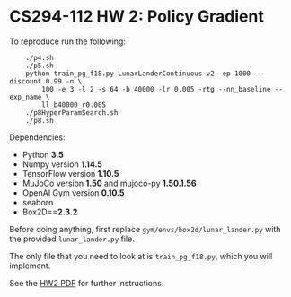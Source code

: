 # CS294-112 HW 2: Policy Gradient
To reproduce run the following:

```
    ./p4.sh
    ./p5.sh
    python train_pg_f18.py LunarLanderContinuous-v2 -ep 1000 --discount 0.99 -n \
        100 -e 3 -l 2 -s 64 -b 40000 -lr 0.005 -rtg --nn_baseline --exp_name \
        ll_b40000_r0.005
    ./p8HyperParamSearch.sh
    ./p8.sh
```

Dependencies:
 * Python **3.5**
 * Numpy version **1.14.5**
 * TensorFlow version **1.10.5**
 * MuJoCo version **1.50** and mujoco-py **1.50.1.56**
 * OpenAI Gym version **0.10.5**
 * seaborn
 * Box2D==**2.3.2**

Before doing anything, first replace `gym/envs/box2d/lunar_lander.py` with the provided `lunar_lander.py` file.

The only file that you need to look at is `train_pg_f18.py`, which you will implement.

See the [HW2 PDF](http://rail.eecs.berkeley.edu/deeprlcourse/static/homeworks/hw2.pdf) for further instructions.
